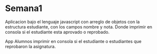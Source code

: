 # Semana1
Aplicacion bajo el lenguaje javascript con arreglo de objetos con la estructura estudiante, con los campos nombre y nota. Donde imprimir en consola si 
el estudiante esta aprovado o reprobado.

App Alumnos imprimir en consola si el estudiante o estudiantes que reprobaron la asignatura.
